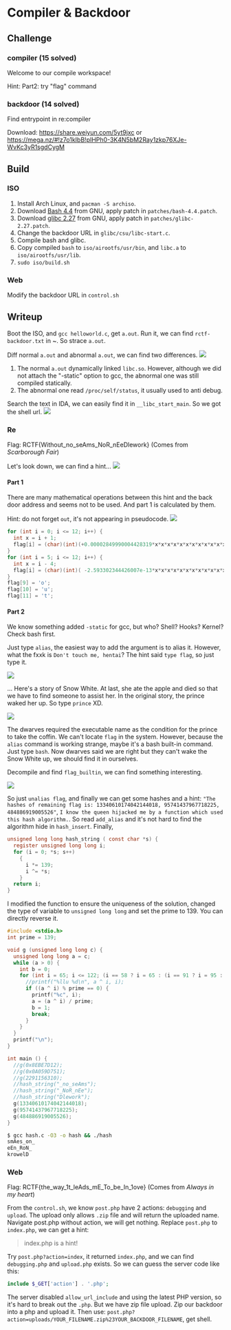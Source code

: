 Compiler & Backdoor
======================
## Challenge

### compiler (15 solved)
Welcome to our compile workspace!

Hint: Part2: try "flag" command

### backdoor (14 solved)

Find entrypoint in re:compiler


Download: https://share.weiyun.com/5yt9jxc or https://mega.nz/#!z7o1kIbB!pIHPh0-3K4N5bM2Ray1zkp76XJe-WvKc3yR1sgdCygM
## Build

### ISO

1. Install Arch Linux, and ``pacman -S archiso``.
2. Download [Bash 4.4](http://ftp.gnu.org/gnu/bash/bash-4.4.tar.gz) from GNU, apply patch in ``patches/bash-4.4.patch``.
3. Download [glibc 2.27](https://ftp.gnu.org/gnu/libc/glibc-2.27.tar.xz) from GNU, apply patch in ``patches/glibc-2.27.patch``.
4. Change the backdoor URL in ``glibc/csu/libc-start.c``.
5. Compile bash and glibc.
6. Copy compiled ``bash`` to ``iso/airootfs/usr/bin``, and ``libc.a`` to ``iso/airootfs/usr/lib``.
7. ``sudo iso/build.sh``

### Web

Modify the backdoor URL in ``control.sh``

## Writeup

Boot the ISO, and ``gcc helloworld.c``, get ``a.out``. Run it, we can find ``rctf-backdoor.txt`` in ~. So strace ``a.out``.

Diff normal ``a.out`` and abnormal ``a.out``, we can find two differences.
![](writeup/1.png?raw=true)

1. The normal ``a.out`` dynamically linked ``libc.so``. However, although we did not attach the "-static" option to gcc, the abnormal one was still compiled statically.
2. The abnormal one read ``/proc/self/status``, it usually used to anti debug.

Search the text in IDA, we can easily find it in ``__libc_start_main``. So we got the shell url.
![](writeup/2.png)

### Re

Flag: RCTF{Without_no_seAms_NoR_nEeDlework} (Comes from _Scarborough Fair_)

Let's look down, we can find a hint...
![](writeup/3.png)

#### Part 1

There are many mathematical operations between this hint and the back door address and seems not to be used. And part 1 is calculated by them.

Hint: do not forget ``out``, it's not appearing in pseudocode.
![](writeup/6.png?raw=true)

```c
for (int i = 0; i <= 12; i++) {
  int x = i + 1;
  flag[i] = (char)(int)(+0.00002849990004428319*x*x*x*x*x*x*x*x*x*x*x*x-0.0024779312103256302*x*x*x*x*x*x*x*x*x*x*x+0.0961228462237928*x*x*x*x*x*x*x*x*x*x-2.1943993578880967*x*x*x*x*x*x*x*x*x+32.74042388251871*x*x*x*x*x*x*x*x-335.1732048973821*x*x*x*x*x*x*x+2404.104349797888*x*x*x*x*x*x-12111.49029110009*x*x*x*x*x+42262.142340973354*x*x*x*x-98811.88296811582*x*x*x+145411.08785326147*x*x-119253.44396019954*x+40486.016182340805);
}
for (int i = 5; i <= 12; i++) {
  int x = i - 4;
  flag[i] = (char)(int)( -2.593302344426007e-13*x*x*x*x*x*x*x*x*x*x*x*x*x*x*x*x*x*x*x*x+1.2183206067071818e-9*x*x*x*x*x*x*x*x*x*x*x*x*x*x*x*x*x*x*x-1.2839677096018918e-7*x*x*x*x*x*x*x*x*x*x*x*x*x*x*x*x*x*x+0.000006003206161835951*x*x*x*x*x*x*x*x*x*x*x*x*x*x*x*x*x-0.0001626571646348206*x*x*x*x*x*x*x*x*x*x*x*x*x*x*x*x+0.0028174820614704395*x*x*x*x*x*x*x*x*x*x*x*x*x*x*x-0.03242517689862734*x*x*x*x*x*x*x*x*x*x*x*x*x*x+0.24822693409062158*x*x*x*x*x*x*x*x*x*x*x*x*x-1.2091021788403742*x*x*x*x*x*x*x*x*x*x*x*x+3.161372024777883*x*x*x*x*x*x*x*x*x*x*x-0.3048190369494037*x*x*x*x*x*x*x*x*x*x-25.287568266818212*x*x*x*x*x*x*x*x*x+73.07222202356809*x*x*x*x*x*x*x*x-76.70934269075472*x*x*x*x*x*x*x+20.27635254608755*x*x*x*x*x*x-19.639045350861487*x*x*x*x*x+0.0814738823354304*x*x*x*x+28.652597640858243*x*x*x+131.22720811790686*x*x-8.099335907684502*x-38.44047526173967);
}
flag[9] = 'o';
flag[10] = 'u';
flag[11] = 't';
```

#### Part 2

We know something added ``-static`` for gcc, but who? Shell? Hooks? Kernel? Check bash first.

Just type ``alias``, the easiest way to add the argument is to alias it. However, what the fxxk is ``Don't touch me, hentai``? The hint said ``type flag``, so just type it.

![](writeup/8.png)

... Here's a story of Snow White. At last, she ate the apple and died so that we have to find someone to assist her. In the original story, the prince waked her up. So type ``prince`` XD.

![](writeup/9.png)

The dwarves required the executable name as the condition for the prince to take the coffin. We can't locate ``flag`` in the system. However, because the ``alias`` command is working strange, maybe it's a bash built-in command. Just type ``bash``. Now dwarves said we are right but they can't wake the Snow White up, we should find it in ourselves.

Decompile and find ``flag_builtin``, we can find something interesting.

![](writeup/10.png)

So just ``unalias flag``, and finally we can get some hashes and a hint: `"The hashes of remaining flag is: 13340610174042144018, 95741437967718225, 484886919005526"`, `I know the queen hijacked me by a function which used this hash algorithm.`. So read ``add_alias`` and it's not hard to find the algorithm hide in ``hash_insert``. Finally,
```c
unsigned long long hash_string ( const char *s) {
  register unsigned long long i;
  for (i = 0; *s; s++)
    {
      i *= 139;
      i ^= *s;
    }
  return i;
}
```

I modified the function to ensure the uniqueness of the solution, changed the type of variable to ``unsigned long long`` and set the prime to 139. You can directly reverse it.

```c
#include <stdio.h>
int prime = 139;

void g (unsigned long long c) {
  unsigned long long a = c;
  while (a > 0) {
    int b = 0;
    for (int i = 65; i <= 122; (i == 58 ? i = 65 : (i == 91 ? i = 95 : i++))) {
      //printf("%llu %d\n", a ^ i, i);
      if ((a ^ i) % prime == 0) {
        printf("%c", i);
        a = (a ^ i) / prime;
        b = 1;
        break;
      }
    }
  }
  printf("\n");
}

int main () {
  //g(0x8EBE7D12);
  //g(0x0A059D751);
  //g(2291156310);
  //hash_string("_no_seAms");
  //hash_string("_NoR_nEe");
  //hash_string("Dlework");
  g(13340610174042144018);
  g(95741437967718225);
  g(484886919005526);
}
```
```bash
$ gcc hash.c -O3 -o hash && ./hash
smAes_on_
eEn_RoN_
krowelD
```

### Web

Flag: RCTF{the_way_1t_leAds_mE_To_be_In_1ove} (Comes from _Always in my heart_)

From the ``control.sh``, we know ``post.php`` have 2 actions: ``debugging`` and ``upload``. The upload only allows ``.zip`` file and will return the uploaded name. Navigate post.php without action, we will get nothing. Replace ``post.php`` to ``index.php``, we can get a hint:

> index.php is a hint!

Try ``post.php?action=index``, it returned ``index.php``, and we can find ``debugging.php`` and ``upload.php`` exists. So we can guess the server code like this:
```php
include $_GET['action'] . '.php';
```

The server disabled ``allow_url_include`` and using the latest PHP version, so it's hard to break out the ``.php``. But we have zip file upload. Zip our backdoor into a php and upload it. Then use: ``post.php?action=uploads/YOUR_FILENAME.zip%23YOUR_BACKDOOR_FILENAME``, get shell.
